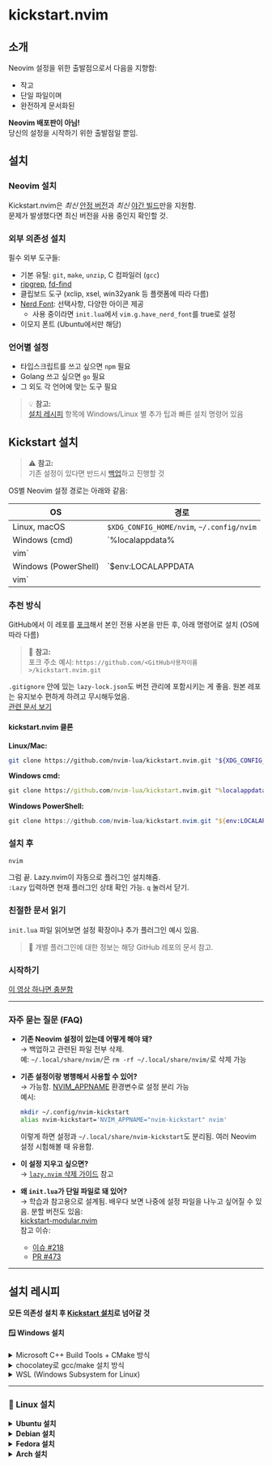# kickstart.nvim

## 소개

Neovim 설정을 위한 출발점으로서 다음을 지향함:

- 작고
- 단일 파일이며
- 완전하게 문서화된

**Neovim 배포판이 아님!**  
당신의 설정을 시작하기 위한 출발점일 뿐임.

## 설치

### Neovim 설치

Kickstart.nvim은 *최신* [안정 버전](https://github.com/neovim/neovim/releases/tag/stable)과 *최신* [야간 빌드](https://github.com/neovim/neovim/releases/tag/nightly)만을 지원함.  
문제가 발생했다면 최신 버전을 사용 중인지 확인할 것.

### 외부 의존성 설치

필수 외부 도구들:

- 기본 유틸: `git`, `make`, `unzip`, C 컴파일러 (`gcc`)
- [ripgrep](https://github.com/BurntSushi/ripgrep#installation), [fd-find](https://github.com/sharkdp/fd#installation)
- 클립보드 도구 (xclip, xsel, win32yank 등 플랫폼에 따라 다름)
- [Nerd Font](https://www.nerdfonts.com/): 선택사항, 다양한 아이콘 제공
  - 사용 중이라면 `init.lua`에서 `vim.g.have_nerd_font`를 true로 설정
- 이모지 폰트 (Ubuntu에서만 해당)

### 언어별 설정

- 타입스크립트를 쓰고 싶으면 `npm` 필요
- Golang 쓰고 싶으면 `go` 필요
- 그 외도 각 언어에 맞는 도구 필요

> 💡 **참고:**  
> [설치 레시피](#설치-레시피) 항목에 Windows/Linux 별 추가 팁과 빠른 설치 명령어 있음

## Kickstart 설치

> ⚠️ **참고:**  
> 기존 설정이 있다면 반드시 [백업](#자주-묻는-질문-faq)하고 진행할 것

OS별 Neovim 설정 경로는 아래와 같음:

| OS                | 경로                                      |
|-------------------|-------------------------------------------|
| Linux, macOS      | `$XDG_CONFIG_HOME/nvim`, `~/.config/nvim` |
| Windows (cmd)     | `%localappdata%
vim\`                    |
| Windows (PowerShell) | `$env:LOCALAPPDATA
vim\`             |

### 추천 방식

GitHub에서 이 레포를 [포크](https://docs.github.com/en/get-started/quickstart/fork-a-repo)해서 본인 전용 사본을 만든 후, 아래 명령어로 설치 (OS에 따라 다름)

> 📌 **참고:**  
> 포크 주소 예시: `https://github.com/<GitHub사용자이름>/kickstart.nvim.git`

`.gitignore` 안에 있는 `lazy-lock.json`도 버전 관리에 포함시키는 게 좋음. 원본 레포는 유지보수 편하게 하려고 무시해두었음.  
[관련 문서 보기](https://lazy.folke.io/usage/lockfile)

#### kickstart.nvim 클론

**Linux/Mac:**
```sh
git clone https://github.com/nvim-lua/kickstart.nvim.git "${XDG_CONFIG_HOME:-$HOME/.config}"/nvim
```

**Windows cmd:**
```cmd
git clone https://github.com/nvim-lua/kickstart.nvim.git "%localappdata%\nvim"
```

**Windows PowerShell:**
```powershell
git clone https://github.com/nvim-lua/kickstart.nvim.git "${env:LOCALAPPDATA}\nvim"
```

### 설치 후

```sh
nvim
```

그럼 끝. Lazy.nvim이 자동으로 플러그인 설치해줌.  
`:Lazy` 입력하면 현재 플러그인 상태 확인 가능. `q` 눌러서 닫기.

### 친절한 문서 읽기

`init.lua` 파일 읽어보면 설정 확장이나 추가 플러그인 예시 있음.

> 📌 개별 플러그인에 대한 정보는 해당 GitHub 레포의 문서 참고.

### 시작하기

[이 영상 하나면 충분함](https://youtu.be/m8C0Cq9Uv9o)

---

### 자주 묻는 질문 (FAQ)

- **기존 Neovim 설정이 있는데 어떻게 해야 돼?**  
  → 백업하고 관련된 파일 전부 삭제.  
  예: `~/.local/share/nvim/`은 `rm -rf ~/.local/share/nvim/`로 삭제 가능

- **기존 설정이랑 병행해서 사용할 수 있어?**  
  → 가능함. [NVIM_APPNAME](https://neovim.io/doc/user/starting.html#%24NVIM_APPNAME) 환경변수로 설정 분리 가능  
  예시:
  ```bash
  mkdir ~/.config/nvim-kickstart
  alias nvim-kickstart='NVIM_APPNAME="nvim-kickstart" nvim'
  ```
  이렇게 하면 설정과 `~/.local/share/nvim-kickstart`도 분리됨. 여러 Neovim 설정 시험해볼 때 유용함.

- **이 설정 지우고 싶으면?**  
  → [`lazy.nvim` 삭제 가이드](https://lazy.folke.io/usage#-uninstalling) 참고

- **왜 `init.lua`가 단일 파일로 돼 있어?**  
  → 학습과 참고용으로 설계됨. 배우다 보면 나중에 설정 파일을 나누고 싶어질 수 있음. 분할 버전도 있음:  
    [kickstart-modular.nvim](https://github.com/dam9000/kickstart-modular.nvim)  
    참고 이슈:
    - [이슈 #218](https://github.com/nvim-lua/kickstart.nvim/issues/218)
    - [PR #473](https://github.com/nvim-lua/kickstart.nvim/pull/473)

---

## 설치 레시피

**모든 의존성 설치 후 [Kickstart 설치](#Kickstart-설치)로 넘어갈 것**

#### 🪟 Windows 설치

<details>
<summary>Microsoft C++ Build Tools + CMake 방식</summary>

`telescope-fzf-native` 설치할 때 빌드 도구 필요함.  
자세한 내용은 [공식 문서](https://github.com/nvim-telescope/telescope-fzf-native.nvim#installation) 참고.

설치 예시:
```lua
{'nvim-telescope/telescope-fzf-native.nvim', build = 'cmake -S. -Bbuild -DCMAKE_BUILD_TYPE=Release && cmake --build build --config Release && cmake --install build --prefix build'}
```
</details>

<details>
<summary>chocolatey로 gcc/make 설치 방식</summary>

1. Chocolatey 설치  
   관리자 권한으로 CMD 열고 실행:
   ```cmd
   winget install --accept-source-agreements chocolatey.chocolatey
   ```
2. 모든 필수 패키지 설치 (관리자 CMD):
   ```cmd
   choco install -y neovim git ripgrep wget fd unzip gzip mingw make
   ```
</details>

<details>
<summary>WSL (Windows Subsystem for Linux)</summary>

```bash
wsl --install
wsl
sudo add-apt-repository ppa:neovim-ppa/unstable -y
sudo apt update
sudo apt install make gcc ripgrep unzip git xclip neovim
```
</details>

---

### 🐧 Linux 설치

<details>
<summary><strong>Ubuntu 설치</strong></summary>

```bash
sudo add-apt-repository ppa:neovim-ppa/unstable -y
sudo apt update
sudo apt install make gcc ripgrep unzip git xclip neovim
```
</details>

<details>
<summary><strong>Debian 설치</strong></summary>

```bash
sudo apt update
sudo apt install make gcc ripgrep unzip git xclip curl

# Neovim 최신버전 설치
curl -LO https://github.com/neovim/neovim/releases/latest/download/nvim-linux-x86_64.tar.gz
sudo rm -rf /opt/nvim-linux-x86_64
sudo mkdir -p /opt/nvim-linux-x86_64
sudo chmod a+rX /opt/nvim-linux-x86_64
sudo tar -C /opt -xzf nvim-linux-x86_64.tar.gz

# /usr/local/bin에 심볼릭 링크 생성 (기존 패키지 경로와 충돌 방지)
sudo ln -sf /opt/nvim-linux-x86_64/bin/nvim /usr/local/bin/
```
</details>

<details>
<summary><strong>Fedora 설치</strong></summary>

```bash
sudo dnf install -y gcc make git ripgrep fd-find unzip neovim
```
</details>

<details>
<summary><strong>Arch 설치</strong></summary>

```bash
sudo pacman -S --noconfirm --needed gcc make git ripgrep fd unzip neovim
```
</details>
